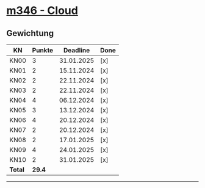 # [m346 - Cloud](https://gitlab.com/ch-tbz-it/Stud/m346/m346/-/tree/main/Kompetenznachweise?ref_type=heads) #

## Gewichtung #

| KN | Punkte | Deadline | Done |
|----|--------|----------|------|
| KN00 | 3 | 31.01.2025 | [x] |
| KN01 | 2 | 15.11.2024 | [x] |
| KN02 | 2 | 22.11.2024 | [x] |
| KN03 | 2 | 22.11.2024 | [x] |
| KN04 | 4 | 06.12.2024 | [x] |
| KN05 | 3 | 13.12.2024 | [x] |
| KN06 | 4 | 20.12.2024 | [x] |
| KN07 | 2 | 20.12.2024 | [x] |
| KN08 | 2 | 17.01.2025 | [x] |
| KN09 | 4 | 24.01.2025 | [x] |
| KN10 | 2 | 31.01.2025 | [x] |
| **Total** | **29.4** |||

---
